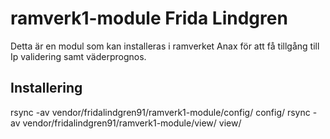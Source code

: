 # ramverk1-module Frida Lindgren

Detta är en modul som kan installeras i ramverket Anax för att få tillgång till Ip validering samt väderprognos.

## Installering

rsync -av vendor/fridalindgren91/ramverk1-module/config/ config/
rsync -av vendor/fridalindgren91/ramverk1-module/view/ view/

